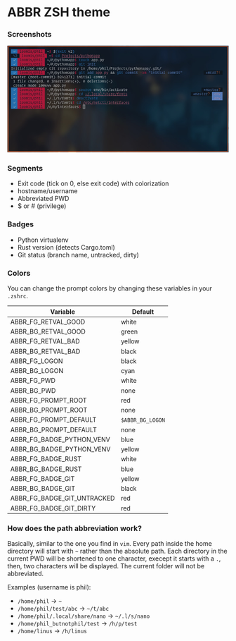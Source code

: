 # ABBR ZSH theme

### Screenshots
![Screenshot](./screenshots/01.jpg)


### Segments
* Exit code (tick on 0, else exit code) with colorization
* hostname/username
* Abbreviated PWD
* $ or # (privilege)


### Badges
* Python virtualenv
* Rust version (detects Cargo.toml)
* Git status (branch name, untracked, dirty)


### Colors
You can change the prompt colors by changing these variables in your `.zshrc`.

|Variable                    |Default          |
|----------------------------|-----------------|
|ABBR_FG_RETVAL_GOOD         |white            |
|ABBR_BG_RETVAL_GOOD         |green            |
|ABBR_FG_RETVAL_BAD          |yellow           |
|ABBR_BG_RETVAL_BAD          |black            |
|ABBR_FG_LOGON               |black            |
|ABBR_BG_LOGON               |cyan             |
|ABBR_FG_PWD                 |white            |
|ABBR_BG_PWD                 |none             |
|ABBR_FG_PROMPT_ROOT         |red              |
|ABBR_BG_PROMPT_ROOT         |none             |
|ABBR_FG_PROMPT_DEFAULT      |`$ABBR_BG_LOGON` |
|ABBR_BG_PROMPT_DEFAULT      |none             |
|ABBR_FG_BADGE_PYTHON_VENV   |blue             |
|ABBR_BG_BADGE_PYTHON_VENV   |yellow           |
|ABBR_FG_BADGE_RUST          |white            |
|ABBR_BG_BADGE_RUST          |blue             |
|ABBR_FG_BADGE_GIT           |yellow           |
|ABBR_BG_BADGE_GIT           |black            |
|ABBR_FG_BADGE_GIT_UNTRACKED |red              |
|ABBR_FG_BADGE_GIT_DIRTY     |red              |



### How does the path abbreviation work?
Basically, similar to the one you find in `vim`.
Every path inside the home directory will start with `~` rather than the absolute path.
Each directory in the current PWD will be shortened to one character,
execept it starts with a `.`, then, two characters will be displayed.
The current folder will not be abbreviated.

Examples (username is phil):
* `/home/phil` -> `~`
* `/home/phil/test/abc` -> `~/t/abc`
* `/home/phil/.local/share/nano` -> `~/.l/s/nano`
* `/home/phil_butnotphil/test` -> `/h/p/test`
* `/home/linus` -> `/h/linus`

